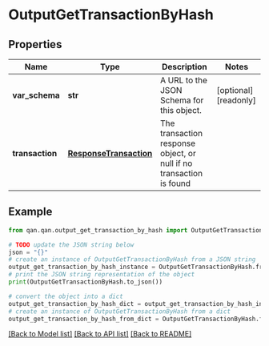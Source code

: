 # OutputGetTransactionByHash


## Properties

Name | Type | Description | Notes
------------ | ------------- | ------------- | -------------
**var_schema** | **str** | A URL to the JSON Schema for this object. | [optional] [readonly] 
**transaction** | [**ResponseTransaction**](ResponseTransaction.md) | The transaction response object, or null if no transaction is found | 

## Example

```python
from qan.qan.output_get_transaction_by_hash import OutputGetTransactionByHash

# TODO update the JSON string below
json = "{}"
# create an instance of OutputGetTransactionByHash from a JSON string
output_get_transaction_by_hash_instance = OutputGetTransactionByHash.from_json(json)
# print the JSON string representation of the object
print(OutputGetTransactionByHash.to_json())

# convert the object into a dict
output_get_transaction_by_hash_dict = output_get_transaction_by_hash_instance.to_dict()
# create an instance of OutputGetTransactionByHash from a dict
output_get_transaction_by_hash_from_dict = OutputGetTransactionByHash.from_dict(output_get_transaction_by_hash_dict)
```
[[Back to Model list]](../README.md#documentation-for-models) [[Back to API list]](../README.md#documentation-for-api-endpoints) [[Back to README]](../README.md)


